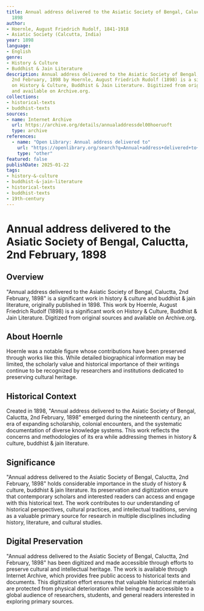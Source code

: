 ```yaml
---
title: Annual address delivered to the Asiatic Society of Bengal, Caluctta, 2nd February,
  1898
author:
- Hoernle, August Friedrich Rudolf, 1841-1918
- Asiatic Society (Calcutta, India)
year: 1898
language:
- English
genre:
- History & Culture
- Buddhist & Jain Literature
description: Annual address delivered to the Asiatic Society of Bengal, Caluctta,
  2nd February, 1898 by Hoernle, August Friedrich Rudolf (1898) is a significant work
  on History & Culture, Buddhist & Jain Literature. Digitized from original sources
  and available on Archive.org.
collections:
- historical-texts
- buddhist-texts
sources:
- name: Internet Archive
  url: https://archive.org/details/annualaddressdel00hoeruoft
  type: archive
references:
  - name: "Open Library: Annual address delivered to"
    url: "https://openlibrary.org/search?q=Annual+address+delivered+to+the+Asiatic+Hoernle+August+Friedrich+Rudolf+1841-1918"
    type: "other"
featured: false
publishDate: 2025-01-22
tags:
- history-&-culture
- buddhist-&-jain-literature
- historical-texts
- buddhist-texts
- 19th-century
---
```

# Annual address delivered to the Asiatic Society of Bengal, Caluctta, 2nd February, 1898

## Overview

"Annual address delivered to the Asiatic Society of Bengal, Caluctta, 2nd February, 1898" is a significant work in history & culture and buddhist & jain literature, originally published in 1898. This work by Hoernle, August Friedrich Rudolf (1898) is a significant work on History & Culture, Buddhist & Jain Literature. Digitized from original sources and available on Archive.org.

## About Hoernle

Hoernle was a notable figure whose contributions have been preserved through works like this. While detailed biographical information may be limited, the scholarly value and historical importance of their writings continue to be recognized by researchers and institutions dedicated to preserving cultural heritage.

## Historical Context

Created in 1898, "Annual address delivered to the Asiatic Society of Bengal, Caluctta, 2nd February, 1898" emerged during the nineteenth century, an era of expanding scholarship, colonial encounters, and the systematic documentation of diverse knowledge systems. This work reflects the concerns and methodologies of its era while addressing themes in history & culture, buddhist & jain literature.

## Significance

"Annual address delivered to the Asiatic Society of Bengal, Caluctta, 2nd February, 1898" holds considerable importance in the study of history & culture, buddhist & jain literature. Its preservation and digitization ensure that contemporary scholars and interested readers can access and engage with this historical text. The work contributes to our understanding of historical perspectives, cultural practices, and intellectual traditions, serving as a valuable primary source for research in multiple disciplines including history, literature, and cultural studies.

## Digital Preservation

"Annual address delivered to the Asiatic Society of Bengal, Caluctta, 2nd February, 1898" has been digitized and made accessible through efforts to preserve cultural and intellectual heritage. The work is available through Internet Archive, which provides free public access to historical texts and documents. This digitization effort ensures that valuable historical materials are protected from physical deterioration while being made accessible to a global audience of researchers, students, and general readers interested in exploring primary sources.
